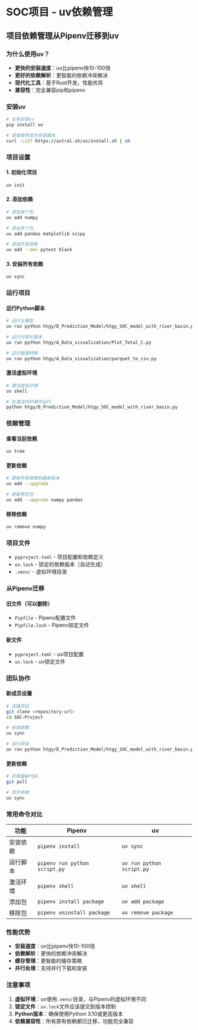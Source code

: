# SOC项目 - uv依赖管理

## 项目依赖管理从Pipenv迁移到uv

### 为什么使用uv？
- **更快的安装速度**：uv比pipenv快10-100倍
- **更好的依赖解析**：更智能的依赖冲突解决
- **现代化工具**：基于Rust开发，性能优异
- **兼容性**：完全兼容pip和pipenv

### 安装uv
```bash
# 全局安装uv
pip install uv

# 或者使用官方安装脚本
curl -LsSf https://astral.sh/uv/install.sh | sh
```

### 项目设置

#### 1. 初始化项目
```bash
uv init
```

#### 2. 添加依赖
```bash
# 添加单个包
uv add numpy

# 添加多个包
uv add pandas matplotlib scipy

# 添加开发依赖
uv add --dev pytest black
```

#### 3. 安装所有依赖
```bash
uv sync
```

### 运行项目

#### 运行Python脚本
```bash
# 运行主模型
uv run python htgy/D_Prediction_Model/htgy_SOC_model_with_river_basin.py

# 运行可视化脚本
uv run python htgy/A_Data_visualization/Plot_Total_C.py

# 运行数据转换
uv run python htgy/A_Data_visualization/parquet_to_csv.py
```

#### 激活虚拟环境
```bash
# 激活虚拟环境
uv shell

# 在激活的环境中运行
python htgy/D_Prediction_Model/htgy_SOC_model_with_river_basin.py
```

### 依赖管理

#### 查看当前依赖
```bash
uv tree
```

#### 更新依赖
```bash
# 更新所有依赖到最新版本
uv add --upgrade

# 更新特定包
uv add --upgrade numpy pandas
```

#### 移除依赖
```bash
uv remove numpy
```

### 项目文件

- `pyproject.toml` - 项目配置和依赖定义
- `uv.lock` - 锁定的依赖版本（自动生成）
- `.venv/` - 虚拟环境目录

### 从Pipenv迁移

#### 旧文件（可以删除）
- `Pipfile` - Pipenv配置文件
- `Pipfile.lock` - Pipenv锁定文件

#### 新文件
- `pyproject.toml` - uv项目配置
- `uv.lock` - uv锁定文件

### 团队协作

#### 新成员设置
```bash
# 克隆项目
git clone <repository-url>
cd SOC-Project

# 安装依赖
uv sync

# 运行项目
uv run python htgy/D_Prediction_Model/htgy_SOC_model_with_river_basin.py
```

#### 更新依赖
```bash
# 拉取最新代码
git pull

# 同步依赖
uv sync
```

### 常用命令对比

| 功能 | Pipenv | uv |
|------|--------|----|
| 安装依赖 | `pipenv install` | `uv sync` |
| 运行脚本 | `pipenv run python script.py` | `uv run python script.py` |
| 激活环境 | `pipenv shell` | `uv shell` |
| 添加包 | `pipenv install package` | `uv add package` |
| 移除包 | `pipenv uninstall package` | `uv remove package` |

### 性能优势

- **安装速度**：uv比pipenv快10-100倍
- **依赖解析**：更快的依赖冲突解决
- **缓存管理**：更智能的缓存策略
- **并行处理**：支持并行下载和安装

### 注意事项

1. **虚拟环境**：uv使用`.venv/`目录，与Pipenv的虚拟环境不同
2. **锁定文件**：`uv.lock`文件应该提交到版本控制
3. **Python版本**：确保使用Python 3.10或更高版本
4. **依赖兼容性**：所有原有依赖都已迁移，功能完全兼容

